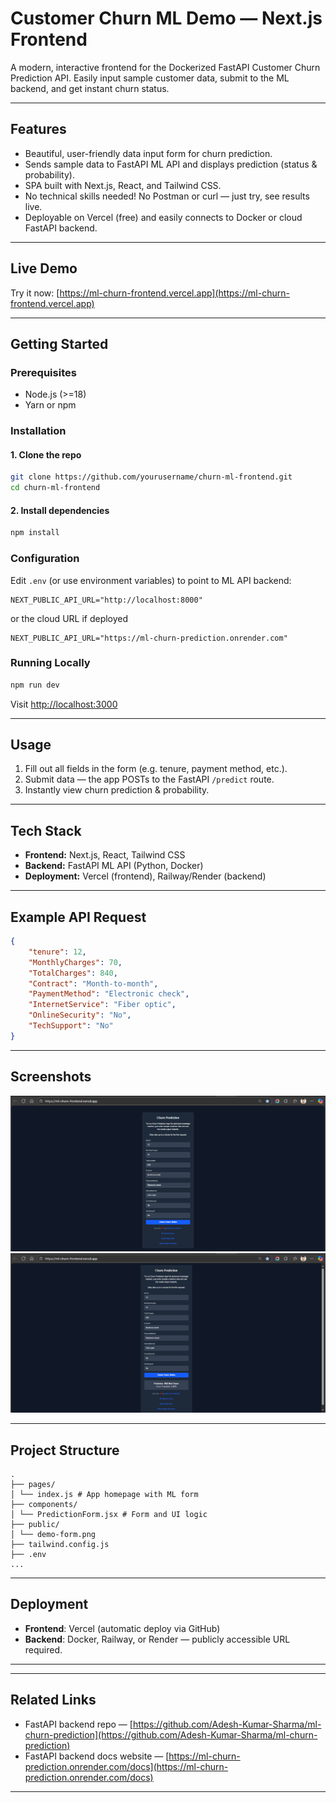 # Customer Churn ML Demo — Next.js Frontend

A modern, interactive frontend for the Dockerized FastAPI Customer Churn Prediction API. Easily input sample customer data, submit to the ML backend, and get instant churn status.

---

## Features

- Beautiful, user-friendly data input form for churn prediction.
- Sends sample data to FastAPI ML API and displays prediction (status & probability).
- SPA built with Next.js, React, and Tailwind CSS.
- No technical skills needed! No Postman or curl — just try, see results live.
- Deployable on Vercel (free) and easily connects to Docker or cloud FastAPI backend.

---

## Live Demo

Try it now: [https://ml-churn-frontend.vercel.app](https://ml-churn-frontend.vercel.app)

---

## Getting Started

### Prerequisites

- Node.js (>=18)
- Yarn or npm

### Installation

#### 1. Clone the repo

```bash
git clone https://github.com/yourusername/churn-ml-frontend.git
cd churn-ml-frontend
```

#### 2. Install dependencies

```bash
npm install
```

### Configuration

Edit `.env` (or use environment variables) to point to ML API backend:

```text
NEXT_PUBLIC_API_URL="http://localhost:8000"
```

or the cloud URL if deployed

```text
NEXT_PUBLIC_API_URL="https://ml-churn-prediction.onrender.com"
```

### Running Locally

```bash
npm run dev
```

Visit [http://localhost:3000](http://localhost:3000)

---

## Usage

1. Fill out all fields in the form (e.g. tenure, payment method, etc.).
2. Submit data — the app POSTs to the FastAPI `/predict` route.
3. Instantly view churn prediction & probability.

---

## Tech Stack

- **Frontend:** Next.js, React, Tailwind CSS
- **Backend:** FastAPI ML API (Python, Docker)
- **Deployment:** Vercel (frontend), Railway/Render (backend)

---

## Example API Request

```json
{
    "tenure": 12,
    "MonthlyCharges": 70,
    "TotalCharges": 840,
    "Contract": "Month-to-month",
    "PaymentMethod": "Electronic check",
    "InternetService": "Fiber optic",
    "OnlineSecurity": "No",
    "TechSupport": "No"
}
```

---

## Screenshots

![Form Demo](public/demo-form.png)
![Prediction Output](public/demo-result.png)

---

## Project Structure

```table
.
├── pages/
│ └── index.js # App homepage with ML form
├── components/
│ └── PredictionForm.jsx # Form and UI logic
├── public/
│ └── demo-form.png
├── tailwind.config.js
├── .env
...
```

---

## Deployment

- **Frontend**: Vercel (automatic deploy via GitHub)
- **Backend**: Docker, Railway, or Render — publicly accessible URL required.

---

---

## Related Links

- FastAPI backend repo — [https://github.com/Adesh-Kumar-Sharma/ml-churn-prediction](https://github.com/Adesh-Kumar-Sharma/ml-churn-prediction)
- FastAPI backend docs website — [https://ml-churn-prediction.onrender.com/docs](https://ml-churn-prediction.onrender.com/docs)

---
